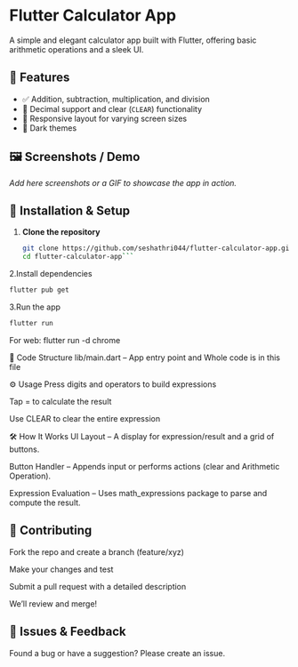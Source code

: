 # Flutter Calculator App

A simple and elegant calculator app built with Flutter, offering basic arithmetic operations and a sleek UI.

## 🎯 Features
- ✅ Addition, subtraction, multiplication, and division  
- 🟰 Decimal support and clear (`CLEAR`) functionality  
- 📐 Responsive layout for varying screen sizes  
- 🎨 Dark themes 

## 🖼️ Screenshots / Demo
_Add here screenshots or a GIF to showcase the app in action._

## 🚀 Installation & Setup

1. **Clone the repository**  
   ```bash
   git clone https://github.com/seshathri044/flutter-calculator-app.git
   cd flutter-calculator-app```
2.Install dependencies
 ```bash
flutter pub get
```
3.Run the app
 ```bash
flutter run
```
For web: flutter run -d chrome

🧩 Code Structure
lib/main.dart – App entry point and Whole code is in this file

⚙️ Usage
Press digits and operators to build expressions

Tap = to calculate the result

Use CLEAR to clear the entire expression

🛠️ How It Works
UI Layout – A display for expression/result and a grid of buttons.

Button Handler – Appends input or performs actions (clear and Arithmetic Operation).

Expression Evaluation – Uses math_expressions package to parse and compute the result.

## 🤝 Contributing
Fork the repo and create a branch (feature/xyz)

Make your changes and test

Submit a pull request with a detailed description

We’ll review and merge!

## 🐞 Issues & Feedback
Found a bug or have a suggestion? Please create an issue.
